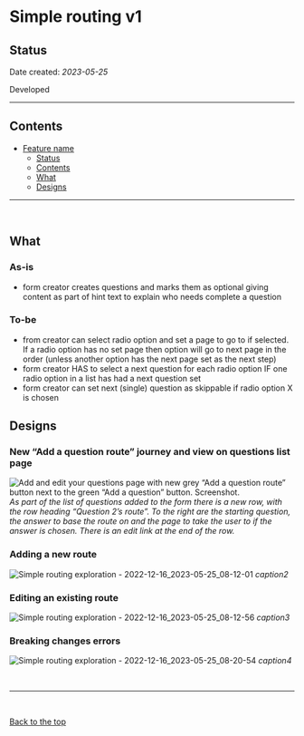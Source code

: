 # Simple routing v1

## Status

Date created: *2023-05-25*  

Developed  

___

## Contents

- [Feature name](#feature-name)
  - [Status](#status)
  - [Contents](#contents)
  - [What](#what)
  - [Designs](#designs)

___

<br>

## What

### As-is

- form creator creates questions and marks them as optional giving content as part of hint text to explain who needs complete a question

### To-be

- from creator can select radio option and set a page to go to if selected. If a radio option has no set page then option will go to next page in the order (unless another option has the next page set as the next step)  
- form creator HAS to select a next question for each radio option IF one radio option in a list has had a next question set  
- form creator can set next (single) question as skippable if radio option X is chosen  

## Designs

### New “Add a question route” journey and view on questions list page

![Add and edit your questions page with new grey “Add a question route” button next to the green “Add a question” button. Screenshot.](https://github.com/alphagov/forms/assets/35372982/700ad8f7-0fa7-4484-b636-2263beb141d2)
*As part of the list of questions added to the form there is a new row, with the row heading “Question 2’s route”. To the right are the starting question, the answer to base the route on and the page to take the user to if the answer is chosen. There is an edit link at the end of the row.*

### Adding a new route 

![Simple routing exploration - 2022-12-16_2023-05-25_08-12-01](https://github.com/alphagov/forms/assets/35372982/3b72e7a3-8e41-43fb-86eb-9e09928bfce1)
*caption2*

### Editing an existing route

![Simple routing exploration - 2022-12-16_2023-05-25_08-12-56](https://github.com/alphagov/forms/assets/35372982/4af90739-72ce-4ef3-b110-ff1c041f6e3e)
*caption3*

### Breaking changes errors

![Simple routing exploration - 2022-12-16_2023-05-25_08-20-54](https://github.com/alphagov/forms/assets/35372982/c9d01a5c-48d9-4abf-816f-a22de683a665)
*caption4*


<br>

___

<br>

[Back to the top](#simple-routing-v1)
